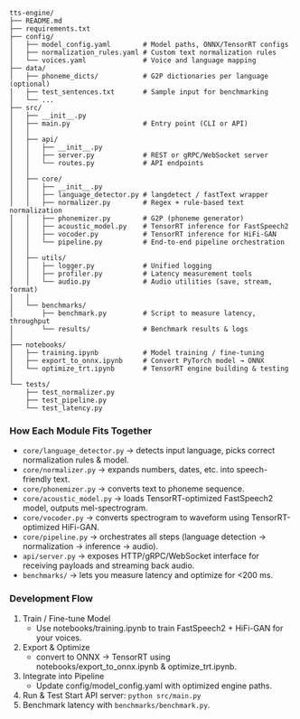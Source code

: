 ```
tts-engine/
├── README.md
├── requirements.txt
├── config/
│   ├── model_config.yaml        # Model paths, ONNX/TensorRT configs
│   ├── normalization_rules.yaml # Custom text normalization rules
│   └── voices.yaml              # Voice and language mapping
├── data/
│   ├── phoneme_dicts/           # G2P dictionaries per language (optional)
│   ├── test_sentences.txt       # Sample input for benchmarking
│   └── ...
├── src/
│   ├── __init__.py
│   ├── main.py                  # Entry point (CLI or API)
│   │
│   ├── api/
│   │   ├── __init__.py
│   │   ├── server.py            # REST or gRPC/WebSocket server
│   │   └── routes.py            # API endpoints
│   │
│   ├── core/
│   │   ├── __init__.py
│   │   ├── language_detector.py # langdetect / fastText wrapper
│   │   ├── normalizer.py        # Regex + rule-based text normalization
│   │   ├── phonemizer.py        # G2P (phoneme generator)
│   │   ├── acoustic_model.py    # TensorRT inference for FastSpeech2
│   │   ├── vocoder.py           # TensorRT inference for HiFi-GAN
│   │   └── pipeline.py          # End-to-end pipeline orchestration
│   │
│   ├── utils/
│   │   ├── logger.py            # Unified logging
│   │   ├── profiler.py          # Latency measurement tools
│   │   └── audio.py             # Audio utilities (save, stream, format)
│   │
│   └── benchmarks/
│       ├── benchmark.py         # Script to measure latency, throughput
│       └── results/             # Benchmark results & logs
│
├── notebooks/
│   ├── training.ipynb           # Model training / fine-tuning
│   ├── export_to_onnx.ipynb     # Convert PyTorch model → ONNX
│   └── optimize_trt.ipynb       # TensorRT engine building & testing
│
└── tests/
    ├── test_normalizer.py
    ├── test_pipeline.py
    └── test_latency.py

```

### How Each Module Fits Together

- `core/language_detector.py` → detects input language, picks correct normalization rules & model.
- `core/normalizer.py` → expands numbers, dates, etc. into speech-friendly text.
- `core/phonemizer.py` → converts text to phoneme sequence.
- `core/acoustic_model.py` → loads TensorRT-optimized FastSpeech2 model, outputs mel-spectrogram.
- `core/vocoder.py` → converts spectrogram to waveform using TensorRT-optimized HiFi-GAN.
- `core/pipeline.py` → orchestrates all steps (language detection → normalization → inference → audio).
- `api/server.py` → exposes HTTP/gRPC/WebSocket interface for receiving payloads and streaming back audio.
- `benchmarks/` → lets you measure latency and optimize for <200 ms.

### Development Flow

1. Train / Fine-tune Model
   - Use notebooks/training.ipynb to train FastSpeech2 + HiFi-GAN for your voices.
2. Export & Optimize
    - convert to ONNX → TensorRT using notebooks/export_to_onnx.ipynb & optimize_trt.ipynb.
3. Integrate into Pipeline
    - Update config/model_config.yaml with optimized engine paths.
4. Run & Test
    Start API server: `python src/main.py`
5. Benchmark latency with `benchmarks/benchmark.py`.
